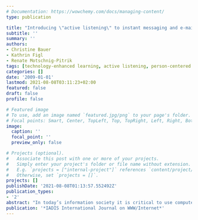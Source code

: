 ```yaml
---
# Documentation: https://wowchemy.com/docs/managing-content/
type: publication

title: "Introducing \"active listening\" to instant messaging and e-mail: benefits and limitations"
subtitle: ''
summary: ''
authors:
- Christine Bauer
- Kathrin Figl
- Renate Motschnig-Pitrik
tags: [technology-enhanced learning, active listening, person-centered learning]
categories: []
date: '2009-01-01'
lastmod: 2021-08-08T03:11:23+02:00
featured: false
draft: false
profile: false

# Featured image
# To use, add an image named `featured.jpg/png` to your page's folder.
# Focal points: Smart, Center, TopLeft, Top, TopRight, Left, Right, BottomLeft, Bottom, BottomRight.
image:
  caption: ''
  focal_point: ''
  preview_only: false

# Projects (optional).
#   Associate this post with one or more of your projects.
#   Simply enter your project's folder or file name without extension.
#   E.g. `projects = ["internal-project"]` references `content/project/deep-learning/index.md`.
#   Otherwise, set `projects = []`.
projects: []
publishDate: '2021-08-08T01:13:57.552492Z'
publication_types:
- '2'
abstract: "In today’s information society it is critical to use computer-mediated communication effectively. This article explores whether the highly recognized face-to-face communication concept “active listening” can also be applied to online settings. Demanding verbal and nonverbal skills, this way of communication improves mutual understanding by using techniques like paraphrasing. For instance, it avoids misunderstandings and in conflicts it increases chances to find a joint solution. The presented study investigates whether “active listening” is effective in written online communication, which is a novel asset. Focusing on instant messaging and e-mail, we examined both settings’ capacities and differences. Qualitative analysis based on a unique data set including log files and written user reactions on online “active listening” activities, reveals that “active listening” is possible in online communication, although a face-to -face setting is preferred due to a number of constraints imposed by online media. Results show that, while there are limitations to expressing empathy in online settings, the latter offer valuable opportunities that face-to-face conversations tend to lack. For instance, it appears that online media leave control with a communicator by allowing to completely verbalize thoughts before responding. Our results provide preliminary support that even newcomers to the concept can benefit from using active listening techniques in their online communication."
publication: '*IADIS International Journal on WWW/Internet*'
---
```

